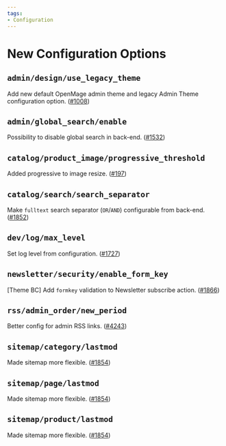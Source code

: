 ```yaml
---
tags:
- Configuration
---
```


# New Configuration Options

## `admin/design/use_legacy_theme`
Add new default OpenMage admin theme and legacy Admin Theme configuration option. ([#1008](https://github.com/OpenMage/magento-lts/pull/1008))

## `admin/global_search/enable`
Possibility to disable global search in back-end. ([#1532](https://github.com/OpenMage/magento-lts/pull/1532))

## `catalog/product_image/progressive_threshold`
Added progressive to image resize. ([#197](https://github.com/OpenMage/magento-lts/pull/197))

## `catalog/search/search_separator`
Make `fulltext` search separator (`OR`/`AND`) configurable from back-end. ([#1852](https://github.com/OpenMage/magento-lts/pull/1852))

## `dev/log/max_level`
Set log level from configuration. ([#1727](https://github.com/OpenMage/magento-lts/pull/1727))

## `newsletter/security/enable_form_key`
\[Theme BC] Add `formkey` validation to Newsletter subscribe action. ([#1866](https://github.com/OpenMage/magento-lts/pull/1866))

## `rss/admin_order/new_period`
Better config for admin RSS links. ([#4243](https://github.com/OpenMage/magento-lts/pull/4243))

## `sitemap/category/lastmod`
Made sitemap more flexible. ([#1854](https://github.com/OpenMage/magento-lts/pull/1854))

## `sitemap/page/lastmod`
Made sitemap more flexible. ([#1854](https://github.com/OpenMage/magento-lts/pull/1854))

## `sitemap/product/lastmod`
Made sitemap more flexible. ([#1854](https://github.com/OpenMage/magento-lts/pull/1854))
